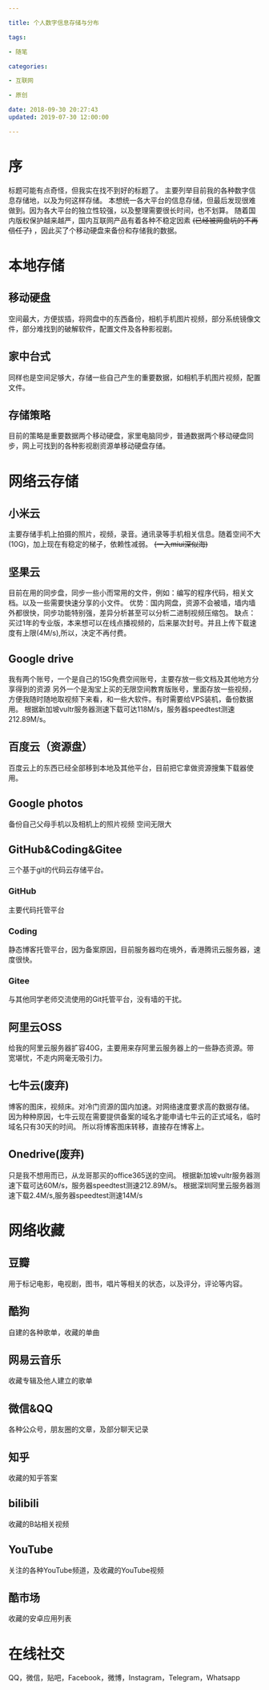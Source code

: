 ```yaml
---

title: 个人数字信息存储与分布

tags:

- 随笔

categories:

- 互联网

- 原创

date: 2018-09-30 20:27:43
updated: 2019-07-30 12:00:00

---
```

# 序
标题可能有点奇怪，但我实在找不到好的标题了。
主要列举目前我的各种数字信息存储地，以及为何这样存储。
本想统一各大平台的信息存储，但最后发现很难做到。因为各大平台的独立性较强，以及整理需要很长时间，也不划算。
随着国内版权保护越来越严，国内互联网产品有着各种不稳定因素 ~~(已经被网盘坑的不再信任了)~~ ，因此买了个移动硬盘来备份和存储我的数据。


# 本地存储
## 移动硬盘
空间最大，方便拔插，将网盘中的东西备份，相机手机图片视频，部分系统镜像文件，部分难找到的破解软件，配置文件及各种影视剧。
## 家中台式
同样也是空间足够大，存储一些自己产生的重要数据，如相机手机图片视频，配置文件。
## 存储策略
目前的策略是重要数据两个移动硬盘，家里电脑同步，普通数据两个移动硬盘同步，网上可找到的各种影视剧资源单移动硬盘存储。

# 网络云存储
## 小米云
主要存储手机上拍摄的照片，视频，录音。通讯录等手机相关信息。随着空间不大(10G)，加上现在有稳定的梯子，依赖性减弱。
 ~~(一入miui深似海)~~ 

## 坚果云
目前在用的同步盘，同步一些小而常用的文件，例如：编写的程序代码，相关文档。以及一些需要快速分享的小文件。
优势：国内网盘，资源不会被墙，墙内墙外都很快，同步功能特别强，差异分析甚至可以分析二进制视频压缩包。
缺点：买过1年的专业版，本来想可以在线点播视频的，后来屡次封号。并且上传下载速度有上限(4M/s),所以，决定不再付费。

## Google drive
我有两个账号，一个是自己的15G免费空间账号，主要存放一些文档及其他地方分享得到的资源
另外一个是淘宝上买的无限空间教育版账号，里面存放一些视频，方便我随时随地取视频下来看，和一些大软件。有时需要给VPS装机，备份数据用。
根据新加坡vultr服务器测速下载可达118M/s，服务器speedtest测速212.89M/s。

## 百度云（资源盘）
百度云上的东西已经全部移到本地及其他平台，目前把它拿做资源搜集下载器使用。

## Google photos
备份自己父母手机以及相机上的照片视频
空间无限大

## GitHub&Coding&Gitee
三个基于git的代码云存储平台。

### GitHub
主要代码托管平台

### Coding
静态博客托管平台，因为备案原因，目前服务器均在境外，香港腾讯云服务器，速度很快。

### Gitee
与其他同学老师交流使用的Git托管平台，没有墙的干扰。

## 阿里云OSS
给我的阿里云服务器扩容40G，主要用来存阿里云服务器上的一些静态资源。带宽堪忧，不走内网毫无吸引力。

## 七牛云(废弃)
博客的图床，视频床。对冷门资源的国内加速。对网络速度要求高的数据存储。
因为种种原因，七牛云现在需要提供备案的域名才能申请七牛云的正式域名，临时域名只有30天的时间。
所以将博客图床转移，直接存在博客上。

## Onedrive(废弃)
只是我不想用而已，从龙哥那买的office365送的空间。
根据新加坡vultr服务器测速下载可达60M/s，服务器speedtest测速212.89M/s。
根据深圳阿里云服务器测速下载2.4M/s,服务器speedtest测速14M/s

# 网络收藏
## 豆瓣
用于标记电影，电视剧，图书，唱片等相关的状态，以及评分，评论等内容。
## 酷狗
自建的各种歌单，收藏的单曲
## 网易云音乐
收藏专辑及他人建立的歌单
## 微信&QQ
各种公众号，朋友圈的文章，及部分聊天记录
## 知乎
收藏的知乎答案
## bilibili
收藏的B站相关视频
## YouTube
关注的各种YouTube频道，及收藏的YouTube视频
## 酷市场
收藏的安卓应用列表
# 在线社交
QQ，微信，贴吧，Facebook，微博，Instagram，Telegram，Whatsapp